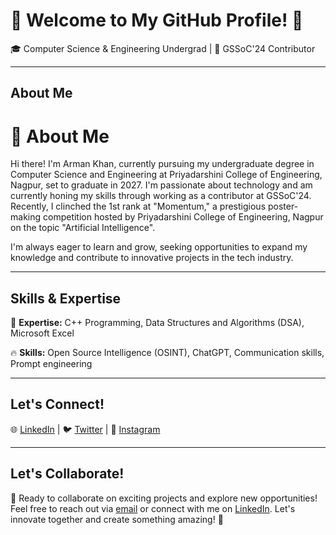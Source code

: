 # 🚀 Welcome to My GitHub Profile! 🌟

🎓 Computer Science & Engineering Undergrad | 💼 GSSoC'24 Contributor 

---

## About Me

 # 👋 About Me

Hi there! I'm Arman Khan, currently pursuing my undergraduate degree in Computer Science and Engineering at Priyadarshini College of Engineering, Nagpur, set to graduate in 2027. I'm passionate about technology and am currently honing my skills through working as a contributor at GSSoC'24. Recently, I clinched the 1st rank at "Momentum," a prestigious poster-making competition hosted by Priyadarshini College of Engineering, Nagpur on the topic "Artificial Intelligence".

I'm always eager to learn and grow, seeking opportunities to expand my knowledge and contribute to innovative projects in the tech industry.

---

## Skills & Expertise

🌟 **Expertise:** C++ Programming, Data Structures and Algorithms (DSA), Microsoft Excel 

🔥 **Skills:** Open Source Intelligence (OSINT), ChatGPT, Communication skills, Prompt engineering

---

## Let's Connect!

🌐 [LinkedIn](https://www.linkedin.com/in/arman-khan-3043072b5) | 🐦 [Twitter](https://twitter.com/Arman_Khan_24) | 🔗 [Instagram](https://www.instagram.com/_arman_khan_24_/)

---

## Let's Collaborate!

🌟 Ready to collaborate on exciting projects and explore new opportunities! Feel free to reach out via [email](mailto:arman.rkhan24@gmail.com) or connect with me on [LinkedIn](https://www.linkedin.com/in/arman-khan-3043072b5). Let's innovate together and create something amazing! 🚀

